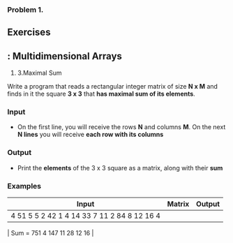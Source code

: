 ﻿### Problem 1.
## Exercises

## : Multidimensional Arrays

1. 3.Maximal Sum

Write a program that reads a rectangular integer matrix of size  **N x M**  and finds in it the square  **3 x 3**  that **has maximal sum of its elements**.

### Input

- On the first line, you will receive the rows **N** and columns **M**. On the next **N lines** you will receive **each row with its columns**

### Output

- Print the **elements** of the 3 x 3 square as a matrix, along with their **sum**

### Examples

| **Input** | **Matrix** | **Output** |
| --- | --- | --- |
| 4 51 5 5 2 42 1 4 14 33 7 11 2 84 8 12 16 4 |

 | Sum = 751 4 147 11 28 12 16 |

